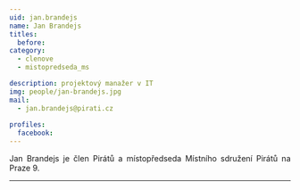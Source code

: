 ```yaml
---
uid: jan.brandejs
name: Jan Brandejs
titles:
  before: 
category:
  - clenove
  - mistopredseda_ms

description: projektový manažer v IT
img: people/jan-brandejs.jpg
mail:
  - jan.brandejs@pirati.cz
 
profiles:
  facebook: 
---
```

<p style='text-align: justify;'>Jan Brandejs je člen Pirátů a místopředseda Místního sdružení Pirátů na Praze 9.</p>


---

